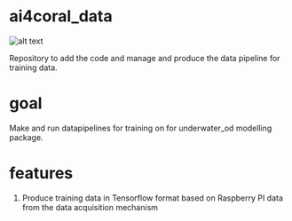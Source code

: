 # ai4coral_data

![alt text](https://cdn4.iconfinder.com/data/icons/technology-83/1000/technology_app_system_grid_system_grid_data_water-128.png)

Repository to add the code and manage and produce the data pipeline for training data.

# goal
Make and run datapipelines for training on for underwater_od modelling package.

# features
1. Produce training data in Tensorflow format based on Raspberry PI data from the data acquisition mechanism


